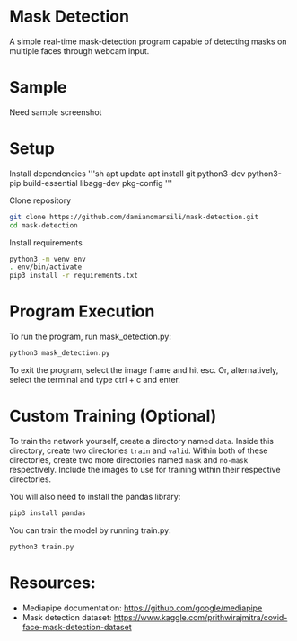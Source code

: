 # Mask Detection
A simple real-time mask-detection program capable of detecting masks on multiple faces through webcam input.

# Sample
Need sample screenshot

# Setup
Install dependencies
'''sh
apt update
apt install git python3-dev python3-pip build-essential libagg-dev pkg-config
'''

Clone repository
```sh
git clone https://github.com/damianomarsili/mask-detection.git
cd mask-detection
```

Install requirements
```sh
python3 -m venv env
. env/bin/activate
pip3 install -r requirements.txt
```

# Program Execution
To run the program, run mask_detection.py:
```sh
python3 mask_detection.py
```

To exit the program, select the image frame and hit esc. Or, alternatively, select the terminal and type ctrl + c and enter.

# Custom Training (Optional)
To train the network yourself, create a directory named `data`. Inside this directory, create two directories `train` and `valid`. Within both of these directories, create two more directories named `mask` and `no-mask` respectively. Include the images to use for training within their respective directories.

You will also need to install the pandas library:
```sh
pip3 install pandas
```
You can train the model by running train.py:
```sh
python3 train.py
```

# Resources:
- Mediapipe documentation: https://github.com/google/mediapipe
- Mask detection dataset: https://www.kaggle.com/prithwirajmitra/covid-face-mask-detection-dataset 
